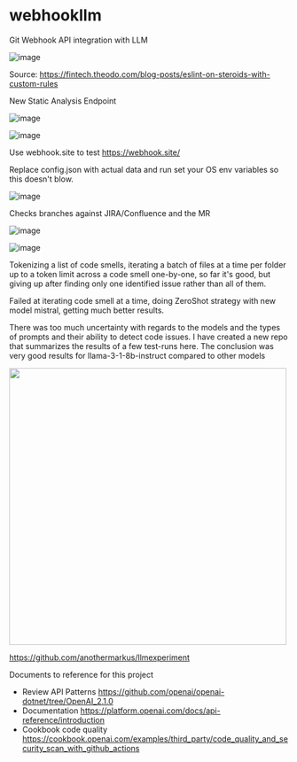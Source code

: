 # webhookllm
Git Webhook API integration with LLM

![image](https://github.com/user-attachments/assets/2dfea711-a684-480a-a102-78cea5b2dd95)

Source: https://fintech.theodo.com/blog-posts/eslint-on-steroids-with-custom-rules


New Static Analysis Endpoint

![image](https://github.com/user-attachments/assets/5fb233ae-1a67-4f56-9ba1-f99b924d2971)




![image](https://github.com/user-attachments/assets/ecb6f5fa-8089-474e-abc8-1d56109f4abf)


Use webhook.site to test https://webhook.site/

Replace config.json with actual data and run
set your OS env variables so this doesn't blow.


![image](https://github.com/user-attachments/assets/455d8892-cad4-4bf5-93ae-be170a4d1aff)


Checks branches against JIRA/Confluence and the MR

![image](https://github.com/user-attachments/assets/1dce6770-f473-4824-ac8f-0115ec0a9456)

![image](https://github.com/user-attachments/assets/9b92c494-0966-400f-8247-2c721ec69a49)

Tokenizing a list of code smells, iterating a batch of files at a time per folder up to a token limit across a code smell one-by-one, so far it's good, but giving up after finding only one identified issue rather than all of them.

Failed at iterating code smell at a time, doing ZeroShot strategy with new model mistral, getting much better results.

There was too much uncertainty with regards to the models and the types of prompts and their ability to detect code issues.
I have created a new repo that summarizes the results of a few test-runs here.  The conclusion was very good results for llama-3-1-8b-instruct compared to other models

<img src="https://github.com/user-attachments/assets/db6851c9-c30e-4671-bd85-518413e99d13" width="500" />


https://github.com/anothermarkus/llmexperiment



Documents to reference for this project
- Review API Patterns https://github.com/openai/openai-dotnet/tree/OpenAI_2.1.0
- Documentation https://platform.openai.com/docs/api-reference/introduction
- Cookbook code quality https://cookbook.openai.com/examples/third_party/code_quality_and_security_scan_with_github_actions

